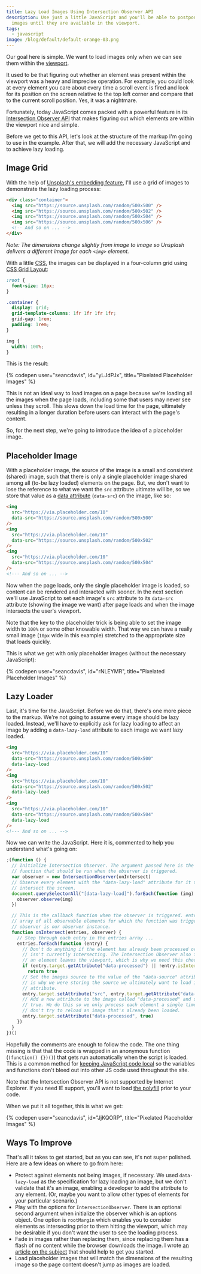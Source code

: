 ```yaml
---
title: Lazy Load Images Using Intersection Observer API
description: Use just a little JavaScript and you'll be able to postpone loading
  images until they are available in the viewport.
tags:
  - javascript
image: /blog/default/default-orange-03.png
---
```


Our goal here is simple. We want to load images only when we can see them within the [viewport](https://developer.mozilla.org/en-US/docs/Glossary/Viewport).

It used to be that figuring out whether an element was present within the viewport was a heavy and imprecise operation. For example, you could look at every element you care about every time a scroll event is fired and look for its position on the screen relative to the top left corner and compare that to the current scroll position. Yes, it was a nightmare.

Fortunately, today JavaScript comes packed with a powerful feature in its [Intersection Observer API](https://developer.mozilla.org/en-US/docs/Web/API/Intersection_Observer_API) that makes figuring out which elements are within the viewport nice and simple.

Before we get to this API, let's look at the structure of the markup I'm going to use in the example. After that, we will add the necessary JavaScript and to achieve lazy loading.

## Image Grid

With the help of [Unsplash's embedding feature](https://source.unsplash.com/), I'll use a grid of images to demonstrate the lazy loading process:

```html
<div class="container">
  <img src="https://source.unsplash.com/random/500x500" />
  <img src="https://source.unsplash.com/random/500x502" />
  <img src="https://source.unsplash.com/random/500x504" />
  <img src="https://source.unsplash.com/random/500x506" />
  <!-- And so on ... -->
</div>
```

_Note: The dimensions change slightly from image to image so Unsplash delivers a different image for each `<img>` element._

With a little [CSS](/blog/wtf-is-css/), the images can be displayed in a four-column grid using [CSS Grid Layout](https://developer.mozilla.org/en-US/docs/Web/CSS/CSS_Grid_Layout/):

```css
:root {
  font-size: 16px;
}

.container {
  display: grid;
  grid-template-columns: 1fr 1fr 1fr 1fr;
  grid-gap: 1rem;
  padding: 1rem;
}

img {
  width: 100%;
}
```

This is the result:

{% codepen user="seancdavis", id="yLJdPJx", title="Pixelated Placeholder Images" %}

This is not an ideal way to load images on a page because we're loading all the images when the page loads, including some that users may never see unless they scroll. This slows down the load time for the page, ultimately resulting in a longer duration before users can interact with the page's content.

So, for the next step, we're going to introduce the idea of a placeholder image.

## Placeholder Image

With a placeholder image, the source of the image is a small and consistent (shared) image, such that there is only a single placeholder image shared among all (to-be lazy loaded) elements on the page. But, we don't want to lose the reference to what we want the `src` attribute ultimate will be, so we store that value as a [data attribute](https://developer.mozilla.org/en-US/docs/Learn/HTML/Howto/Use_data_attributes) (`data-src`) on the image, like so:

```html
<img
  src="https://via.placeholder.com/10"
  data-src="https://source.unsplash.com/random/500x500"
/>
<img
  src="https://via.placeholder.com/10"
  data-src="https://source.unsplash.com/random/500x502"
/>
<img
  src="https://via.placeholder.com/10"
  data-src="https://source.unsplash.com/random/500x504"
/>
<!--- And so on ... -->
```

Now when the page loads, only the single placeholder image is loaded, so content can be rendered and interacted with sooner. In the next section we'll use JavaScript to set each image's `src` attribute to its `data-src` attribute (showing the image we want) after page loads and when the image intersects the user's viewport.

Note that the key to the placeholder trick is being able to set the image width to `100%` or some other knowable width. That way we can have a really small image (`10px` wide in this example) stretched to the appropriate size that loads quickly.

This is what we get with only placeholder images (without the necessary JavaScript):

{% codepen user="seancdavis", id="rNLEYMR", title="Pixelated Placeholder Images" %}

## Lazy Loader

Last, it's time for the JavaScript. Before we do that, there's one more piece to the markup. We're not going to assume every image should be lazy loaded. Instead, we'll have to explicitly ask for lazy loading to affect an image by adding a `data-lazy-load` attribute to each image we want lazy loaded.

```html
<img
  src="https://via.placeholder.com/10"
  data-src="https://source.unsplash.com/random/500x500"
  data-lazy-load
/>
<img
  src="https://via.placeholder.com/10"
  data-src="https://source.unsplash.com/random/500x502"
  data-lazy-load
/>
<img
  src="https://via.placeholder.com/10"
  data-src="https://source.unsplash.com/random/500x504"
  data-lazy-load
/>
<!--- And so on ... -->
```

Now we can write the JavaScript. Here it is, commented to help you understand what's going on:

```js
;(function () {
  // Initialize Intersection Observer. The argument passed here is the callback
  // function that should be run when the observer is triggered.
  var observer = new IntersectionObserver(onIntersect)
  // Observe every element with the "data-lazy-load" attribute for it to
  // intersect the screen.
  document.querySelectorAll("[data-lazy-load]").forEach(function (img) {
    observer.observe(img)
  })

  // This is the callback function when the observer is triggered. entries is an
  // array of all observable elements for which the function was triggered, and
  // observer is our observer instance.
  function onIntersect(entries, observer) {
    // Step through each entry in the entries array ...
    entries.forEach(function (entry) {
      // Don't do anything if the element has already been processed or if it
      // isn't currently intersecting. The Intersection Observer also fires when
      // an element leaves the viewport, which is why we need this check.
      if (entry.target.getAttribute("data-processed") || !entry.isIntersecting)
        return true
      // Set the images source to the value of the "data-source" attribute. This
      // is why we were storing the source we ultimately want to load in a data
      // attribute.
      entry.target.setAttribute("src", entry.target.getAttribute("data-src"))
      // Add a new attribute to the image called "data-processed" and set it to
      // true. We do this so we only process each element a single time and we
      // don't try to reload an image that's already been loaded.
      entry.target.setAttribute("data-processed", true)
    })
  }
})()
```

Hopefully the comments are enough to follow the code. The one thing missing is that that the code is wrapped in an anonymous function (`(function() {})()`) that gets run automatically when the script is loaded. This is a common method for [keeping JavaScript code local](/blog/two-ways-to-keep-javascript-local/) so the variables and functions don't bleed out into other JS code used throughout the site.

Note that the Intersection Observer API is not supported by Internet Explorer. If you need IE support, you'll want to load [the polyfill](https://github.com/w3c/IntersectionObserver) prior to your code.

When we put it all together, this is what we get:

{% codepen user="seancdavis", id="JjKQORP", title="Pixelated Placeholder Images" %}

## Ways To Improve

That's all it takes to get started, but as you can see, it's not super polished. Here are a few ideas on where to go from here:

- Protect against elements not being images, if necessary. We used `data-lazy-load` as the specification for lazy loading an image, but we don't validate that it's an image, enabling a developer to add the attribute to any element. (Or, maybe you want to allow other types of elements for your particular scenario.)
- Play with the options for `IntersectionObserver`. There is an optional second argument when initialize the observer which is an options object. One option is `rootMargin` which enables you to consider elements as intersecting prior to them hitting the viewport, which may be desirable if you don't want the user to see the loading process.
- Fade in images rather than replacing them, since replacing them has a flash of no content while the browser downloads the image. I wrote [an article on the subject](/blog/better-website-performance-pixelated-placeholder-images/) that should help to get you started.
- Load placeholder images that will match the dimensions of the resulting image so the page content doesn't jump as images are loaded.
